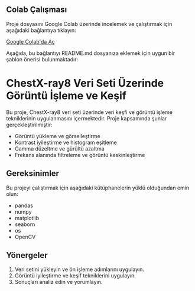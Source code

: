 ## Colab Çalışması
Proje dosyasını Google Colab üzerinde incelemek ve çalıştırmak için aşağıdaki bağlantıya tıklayın:

[Google Colab'da Aç](https://colab.research.google.com/drive/1Q1VJxi2xTQdJJL3XkUt-Dh9PunI5YTOP#scrollTo=03ThM0sBXKKp&printMode=true)



Aşağıda, bu bağlantıyı README.md dosyanıza eklemek için uygun bir şablon önerisi bulunmaktadır:

# ChestX-ray8 Veri Seti Üzerinde Görüntü İşleme ve Keşif

Bu proje, ChestX-ray8 veri seti üzerinde veri keşfi ve görüntü işleme tekniklerinin uygulanmasını içermektedir. 
Proje kapsamında şunlar gerçekleştirilmiştir:
- Görüntü yükleme ve görselleştirme
- Kontrast iyileştirme ve histogram eşitleme
- Gamma düzeltme ve gürültü azaltma
- Frekans alanında filtreleme ve görüntü keskinleştirme

## Gereksinimler
Bu projeyi çalıştırmak için aşağıdaki kütüphanelerin yüklü olduğundan emin olun:
- pandas
- numpy
- matplotlib
- seaborn
- os
- OpenCV

## Yönergeler
1. Veri setini yükleyin ve ön işleme adımlarını uygulayın.
2. Görüntü iyileştirme ve keşif tekniklerini uygulayın.
3. Sonuçları analiz edin ve yorumlayın.
